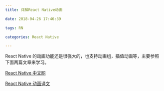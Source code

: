 ```yaml
---
title: 详解React Native动画

date: 2018-04-26 17:46:39

tags: RN

categories: React Native

---
```


React Native 的动画功能还是很强大的，也支持动画组，插值动画等，主要参照下面两篇文章来学习。

[React Native 中文网](https://reactnative.cn/docs/0.51/animations.html)

[React Native 动画译文](https://github.com/dwqs/blog/issues/41)

